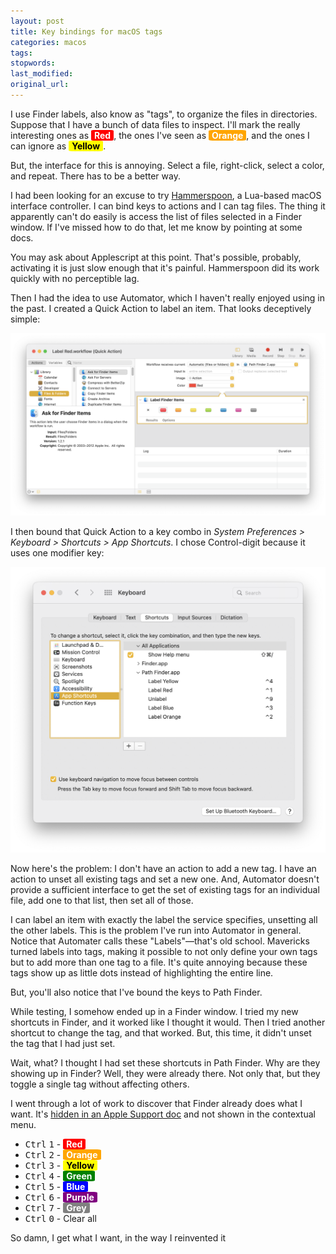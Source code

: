 ```yaml
---
layout: post
title: Key bindings for macOS tags
categories: macos
tags:
stopwords:
last_modified:
original_url:
---
```


<style>
span.label {
    border-radius: 10%;
    display: inline-block;
    text-align: center;
    color: white;
    font-weight: bold;
    padding-left: 5px;
    padding-right: 5px;
}

span.red    { background: red;    }
span.yellow { background: yellow; color: black; }
span.orange { background: orange; }
span.green  { background: green;  }
span.blue   { background: blue;   }
span.purple { background: purple; }
span.grey   { background: gray;   }
</style>

I use Finder labels, also know as "tags", to organize the files in directories. Suppose that I have a bunch of data files to inspect. I'll mark the really interesting ones as <span class="label red">Red</span>, the ones I've seen as <span class="label orange">Orange</span>, and the ones I can ignore as <span class="label yellow">Yellow</span>.

But, the interface for this is annoying. Select a file, right-click, select a color, and repeat. There has to be a better way.

<!--more-->

I had been looking for an excuse to try [Hammerspoon](https://www.hammerspoon.org), a Lua-based macOS interface controller. I can bind keys to actions and I can tag files. The thing it apparently can't do easily is access the list of files selected in a Finder window. If I've missed how to do that, let me know by pointing at some docs.

You may ask about Applescript at this point. That's possible, probably, activating it is just slow enough that it's painful. Hammerspoon did its work quickly with no perceptible lag.

Then I had the idea to use Automator, which I haven't really enjoyed using in the past. I created a Quick Action to label an item. That looks deceptively simple:

![](/images/macos-tags/automator-label-red.png)

I then bound that Quick Action to a key combo in *System Preferences > Keyboard > Shortcuts > App Shortcuts*. I chose Control-digit because it uses one modifier key:

![](/images/macos-tags/shortcuts-pane.png)

Now here's the problem: I don't have an action to add a new tag. I have an action to unset all existing tags and set a new one. And, Automator doesn't provide a sufficient interface to get the set of existing tags for an individual file, add one to that list, then set all of those.



I can label an item with exactly the label the service specifies, unsetting all the other labels. This is the problem I've run into Automator in general. Notice that Automater calls these "Labels"—that's old school. Mavericks turned labels into tags, making it possible to not only define your own tags but to add more than one tag to a file. It's quite annoying because these tags show up as little dots instead of highlighting the entire line.





But, you'll also notice that I've bound the keys to Path Finder.


While testing, I somehow ended up in a Finder window. I tried my new shortcuts in Finder, and it worked like I thought it would. Then I tried another shortcut to change the tag, and that worked. But, this time, it didn't unset the tag that I had just set.

Wait, what? I thought I had set these shortcuts in Path Finder. Why are they showing up in Finder? Well, they were already there. Not only that, but they toggle a single tag without affecting others.


I went through a lot of work to discover that Finder already does what I want. It's [hidden in an Apple Support doc](https://support.apple.com/guide/mac-help/tag-files-and-folders-mchlp15236/mac) and not shown in the contextual menu.

* <kbd class="kbc-button">Ctrl</kbd> <kbd class="kbc-button">1</kbd> - <span class="label red">Red</span>
* <kbd class="kbc-button">Ctrl</kbd> <kbd class="kbc-button">2</kbd> - <span class="label orange">Orange</span>
* <kbd class="kbc-button">Ctrl</kbd> <kbd class="kbc-button">3</kbd> - <span class="label yellow">Yellow</span>
* <kbd class="kbc-button">Ctrl</kbd> <kbd class="kbc-button">4</kbd> - <span class="label green">Green</span>
* <kbd class="kbc-button">Ctrl</kbd> <kbd class="kbc-button">5</kbd> - <span class="label blue">Blue</span>
* <kbd class="kbc-button">Ctrl</kbd> <kbd class="kbc-button">6</kbd> - <span class="label purple">Purple</span>
* <kbd class="kbc-button">Ctrl</kbd> <kbd class="kbc-button">7</kbd> - <span class="label grey">Grey</span>
* <kbd class="kbc-button">Ctrl</kbd> <kbd class="kbc-button">0</kbd> - Clear all

So damn, I get what I want, in the way I reinvented it
